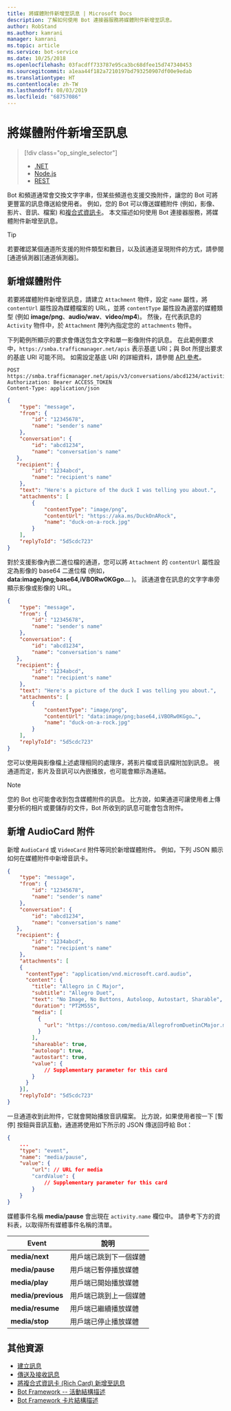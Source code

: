 ```yaml
---
title: 將媒體附件新增至訊息 | Microsoft Docs
description: 了解如何使用 Bot 連接器服務將媒體附件新增至訊息。
author: RobStand
ms.author: kamrani
manager: kamrani
ms.topic: article
ms.service: bot-service
ms.date: 10/25/2018
ms.openlocfilehash: 03facdff733787e95ca3bc68dfee15d747340453
ms.sourcegitcommit: a1eaa44f182a7210197bd793250907df00e9edab
ms.translationtype: HT
ms.contentlocale: zh-TW
ms.lasthandoff: 08/03/2019
ms.locfileid: "68757086"
---
```

# <a name="add-media-attachments-to-messages"></a>將媒體附件新增至訊息
> [!div class="op_single_selector"]
> - [.NET](../dotnet/bot-builder-dotnet-add-media-attachments.md)
> - [Node.js](../nodejs/bot-builder-nodejs-send-receive-attachments.md)
> - [REST](../rest-api/bot-framework-rest-connector-add-media-attachments.md)

Bot 和頻道通常會交換文字字串，但某些頻道也支援交換附件，讓您的 Bot 可將更豐富的訊息傳送給使用者。 例如，您的 Bot 可以傳送媒體附件 (例如，影像、影片、音訊、檔案) 和[複合式資訊卡](bot-framework-rest-connector-add-rich-cards.md)。 本文描述如何使用 Bot 連接器服務，將媒體附件新增至訊息。

> [!TIP]
> 若要確認某個通道所支援的附件類型和數目，以及該通道呈現附件的方式，請參閱 [通道偵測器][通道偵測器]。

## <a name="add-a-media-attachment"></a>新增媒體附件  

若要將媒體附件新增至訊息，請建立 `Attachment` 物件，設定 `name` 屬性，將 `contentUrl` 屬性設為媒體檔案的 URL，並將 `contentType` 屬性設為適當的媒體類型 (例如 **image/png**、**audio/wav**、**video/mp4**)。 然後，在代表訊息的 `Activity` 物件中，於 `Attachment` 陣列內指定您的 `attachments` 物件。 

下列範例所顯示的要求會傳送包含文字和單一影像附件的訊息。 在此範例要求中，`https://smba.trafficmanager.net/apis` 表示基底 URI；與 Bot 所提出要求的基底 URI 可能不同。 如需設定基底 URI 的詳細資料，請參閱 [API 參考](bot-framework-rest-connector-api-reference.md#base-uri)。

```http
POST https://smba.trafficmanager.net/apis/v3/conversations/abcd1234/activities/5d5cdc723
Authorization: Bearer ACCESS_TOKEN
Content-Type: application/json
```

```json
{
    "type": "message",
    "from": {
        "id": "12345678",
        "name": "sender's name"
    },
    "conversation": {
        "id": "abcd1234",
        "name": "conversation's name"
   },
   "recipient": {
        "id": "1234abcd",
        "name": "recipient's name"
    },
    "text": "Here's a picture of the duck I was telling you about.",
    "attachments": [
        {
            "contentType": "image/png",
            "contentUrl": "https://aka.ms/DuckOnARock",
            "name": "duck-on-a-rock.jpg"
        }
    ],
    "replyToId": "5d5cdc723"
}
```

對於支援影像內嵌二進位檔的通道，您可以將 `Attachment` 的 `contentUrl` 屬性設定為影像的 base64 二進位檔 (例如，**data:image/png;base64,iVBORw0KGgo…** )。 該通道會在訊息的文字字串旁顯示影像或影像的 URL。

```json
{
    "type": "message",
    "from": {
        "id": "12345678",
        "name": "sender's name"
    },
    "conversation": {
        "id": "abcd1234",
        "name": "conversation's name"
   },
   "recipient": {
        "id": "1234abcd",
        "name": "recipient's name"
    },
    "text": "Here's a picture of the duck I was telling you about.",
    "attachments": [
        {
            "contentType": "image/png",
            "contentUrl": "data:image/png;base64,iVBORw0KGgo…",
            "name": "duck-on-a-rock.jpg"
        }
    ],
    "replyToId": "5d5cdc723"
}
```

您可以使用與影像檔上述處理相同的處理序，將影片檔或音訊檔附加到訊息。 視通道而定，影片及音訊可以內嵌播放，也可能會顯示為連結。

> [!NOTE] 
> 您的 Bot 也可能會收到包含媒體附件的訊息。
> 比方說，如果通道可讓使用者上傳要分析的相片或要儲存的文件，Bot 所收到的訊息可能會包含附件。

## <a name="add-an-audiocard-attachment"></a>新增 AudioCard 附件

新增 `AudioCard` 或 `VideoCard` 附件等同於新增媒體附件。 例如，下列 JSON 顯示如何在媒體附件中新增音訊卡。

```json
{
    "type": "message",
    "from": {
        "id": "12345678",
        "name": "sender's name"
    },
    "conversation": {
        "id": "abcd1234",
        "name": "conversation's name"
   },
   "recipient": {
        "id": "1234abcd",
        "name": "recipient's name"
    },
    "attachments": [
    {
      "contentType": "application/vnd.microsoft.card.audio",
      "content": {
        "title": "Allegro in C Major",
        "subtitle": "Allegro Duet",
        "text": "No Image, No Buttons, Autoloop, Autostart, Sharable",
        "duration": "PT2M55S",
        "media": [
          {
            "url": "https://contoso.com/media/AllegrofromDuetinCMajor.mp3"
          }
        ],
        "shareable": true,
        "autoloop": true,
        "autostart": true,
        "value": {
            // Supplementary parameter for this card
        }
      }
    }],
    "replyToId": "5d5cdc723"
}
```

一旦通道收到此附件，它就會開始播放音訊檔案。 比方說，如果使用者按一下 [暫停]  按鈕與音訊互動，通道將使用如下所示的 JSON 傳送回呼給 Bot：

```json
{
    ...
    "type": "event",
    "name": "media/pause",
    "value": {
        "url": // URL for media
        "cardValue": {
            // Supplementary parameter for this card
        }
    }
}
```

媒體事件名稱 **media/pause** 會出現在 `activity.name` 欄位中。 請參考下方的資料表，以取得所有媒體事件名稱的清單。

| Event | 說明 |
| ---- | ---- |
| **media/next** | 用戶端已跳到下一個媒體 |
| **media/pause** | 用戶端已暫停播放媒體 |
| **media/play** | 用戶端已開始播放媒體 |
| **media/previous** | 用戶端已跳到上一個媒體 |
| **media/resume** | 用戶端已繼續播放媒體 |
| **media/stop** | 用戶端已停止播放媒體 |

## <a name="additional-resources"></a>其他資源

- [建立訊息](bot-framework-rest-connector-create-messages.md)
- [傳送及接收訊息](bot-framework-rest-connector-send-and-receive-messages.md)
- [將複合式資訊卡 (Rich Card) 新增至訊息](bot-framework-rest-connector-add-rich-cards.md)
- [Bot Framework -- 活動結構描述](https://aka.ms/botSpecs-activitySchema)
- [Bot Framework 卡片結構描述](https://aka.ms/botSpecs-cardSchema)

